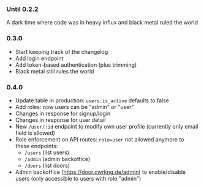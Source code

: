 ### Until 0.2.2

A dark time where code was in heavy influx and black metal ruled the world

### 0.3.0

- Start keeping track of the changelog
- Add login endpoint
- Add token-based authentication (plus trimming)
- Black metal still rules the world

### 0.4.0

- Update table in production: `users.is_active` defaults to false
- Add roles: now users can be "admin" or "user"
- Changes in response for signup/login
- Changes in response for user detail
- New `/user/:id` endpoint to modify own user profile (currently only email field is allowed)
- Role enforcement on API routes: `role=user` not allowed anymore to these endpoints:
  - `/users` (list users)
  - `/admin` (admin backoffice)
  - `/doors` (list doors)
- Admin backoffice (https://door.cwrkng.de/admin) to enable/disable users (only accessible to users with role "admin")
